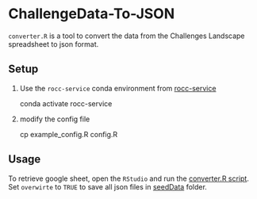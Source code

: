 # ChallengeData-To-JSON

`converter.R` is a tool to convert the data from the Challenges Landscape spreadsheet to json format.

## Setup

1. Use the `rocc-service` conda environment from [rocc-service](https://github.com/Sage-Bionetworks/rocc-service)

   conda activate rocc-service

2. modify the config file

   cp example_config.R config.R

## Usage

To retrieve google sheet, open the `RStudio` and run the [converter.R script](./converter.R). Set `overwirte` to `TRUE` to save all json files in [seedData](./seedData) folder.
